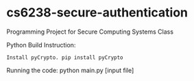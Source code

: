 # cs6238-secure-authentication
Programming Project for Secure Computing Systems Class

Python Build Instruction:

	Install pyCrypto. pip install pyCrypto
	
Running the code:
	python main.py [input file]
